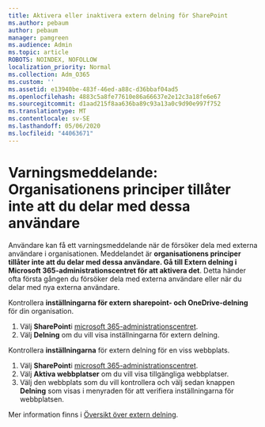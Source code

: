 ```yaml
---
title: Aktivera eller inaktivera extern delning för SharePoint
ms.author: pebaum
author: pebaum
manager: pamgreen
ms.audience: Admin
ms.topic: article
ROBOTS: NOINDEX, NOFOLLOW
localization_priority: Normal
ms.collection: Adm_O365
ms.custom: ''
ms.assetid: e13940be-483f-46ed-a88c-d36bbaf04ad5
ms.openlocfilehash: 4883c5a8fe77610e86a66637e2e12c3a18fe6e67
ms.sourcegitcommit: d1aad215f8aa636ba89c93a13a0c9d90e997f752
ms.translationtype: MT
ms.contentlocale: sv-SE
ms.lasthandoff: 05/06/2020
ms.locfileid: "44063671"
---
```

# <a name="warning-message-your-organizations-policies-dont-allow-you-to-share-with-these-users"></a>Varningsmeddelande: Organisationens principer tillåter inte att du delar med dessa användare

Användare kan få ett varningsmeddelande när de försöker dela med externa användare i organisationen. Meddelandet är **organisationens principer tillåter inte att du delar med dessa användare. Gå till Extern delning i Microsoft 365-administrationscentret för att aktivera det**. Detta händer ofta första gången du försöker dela med externa användare eller när du delar med nya externa användare.

Kontrollera **inställningarna för extern sharepoint- och OneDrive-delning** för din organisation.

1. Välj **SharePoint**i [microsoft 365-administrationscentret](https://admin.microsoft.com/AdminPortal/Home#/homepage">https://admin.microsoft.com/).
3. Välj **Delning** om du vill visa inställningarna för extern delning.

Kontrollera **inställningarna** för extern delning för en viss webbplats.

1. Välj **SharePoint**i [microsoft 365-administrationscentret](https://admin.microsoft.com/AdminPortal/Home#/homepage">https://admin.microsoft.com/).
2. Välj **Aktiva webbplatser** om du vill visa tillgängliga webbplatser.
3. Välj den webbplats som du vill kontrollera och välj sedan knappen **Delning** som visas i menyraden för att verifiera inställningarna för webbplatsen.

Mer information finns i [Översikt över extern delning](https://docs.microsoft.com/sharepoint/external-sharing-overview).